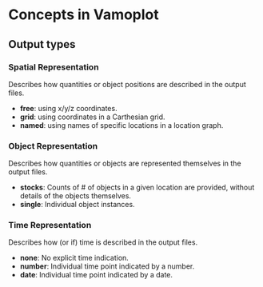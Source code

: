 # Concepts in Vamoplot

## Output types

### Spatial Representation
Describes how quantities or object positions are described in the output files.

* **free**: using x/y/z coordinates.
* **grid**: using coordinates in a Carthesian grid.
* **named**: using names of specific locations in a location graph.

### Object Representation
Describes how quantities or objects are represented themselves in the output files.

* **stocks**: Counts of \# of objects in a given location are provided, without details of the objects themselves.
* **single**: Individual object instances.

### Time Representation
Describes how (or if) time is described in the output files.

* **none**: No explicit time indication.
* **number**: Individual time point indicated by a number.
* **date**: Individual time point indicated by a date.
